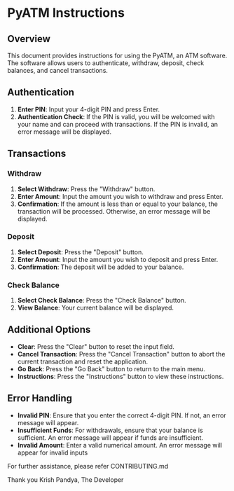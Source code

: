 # PyATM Instructions

## Overview
This document provides instructions for using the PyATM, an ATM software. The software allows users to authenticate, withdraw, deposit, check balances, and cancel transactions.

## Authentication
1. **Enter PIN**: Input your 4-digit PIN and press Enter.
2. **Authentication Check**: If the PIN is valid, you will be welcomed with your name and can proceed with transactions. If the PIN is invalid, an error message will be displayed.

## Transactions
### Withdraw
1. **Select Withdraw**: Press the "Withdraw" button.
2. **Enter Amount**: Input the amount you wish to withdraw and press Enter.
3. **Confirmation**: If the amount is less than or equal to your balance, the transaction will be processed. Otherwise, an error message will be displayed.

### Deposit
1. **Select Deposit**: Press the "Deposit" button.
2. **Enter Amount**: Input the amount you wish to deposit and press Enter.
3. **Confirmation**: The deposit will be added to your balance.

### Check Balance
1. **Select Check Balance**: Press the "Check Balance" button.
2. **View Balance**: Your current balance will be displayed.

## Additional Options
- **Clear**: Press the "Clear" button to reset the input field.
- **Cancel Transaction**: Press the "Cancel Transaction" button to abort the current transaction and reset the application.
- **Go Back**: Press the "Go Back" button to return to the main menu.
- **Instructions**: Press the "Instructions" button to view these instructions.

## Error Handling
- **Invalid PIN**: Ensure that you enter the correct 4-digit PIN. If not, an error message will appear.
- **Insufficient Funds**: For withdrawals, ensure that your balance is sufficient. An error message will appear if funds are insufficient.
- **Invalid Amount**: Enter a valid numerical amount. An error message will appear for invalid inputs

For further assistance, please refer CONTRIBUTING.md

Thank you
Krish Pandya,
The Developer